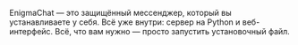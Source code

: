 EnigmaChat — это защищённый мессенджер, который вы устанавливаете у себя.
Всё уже внутри: сервер на Python и веб-интерфейс.
Всё, что вам нужно — просто запустить установочный файл.
